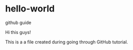 # hello-world
github guide


Hi this guys!

This is a a file created during going through GitHub tutorial.
